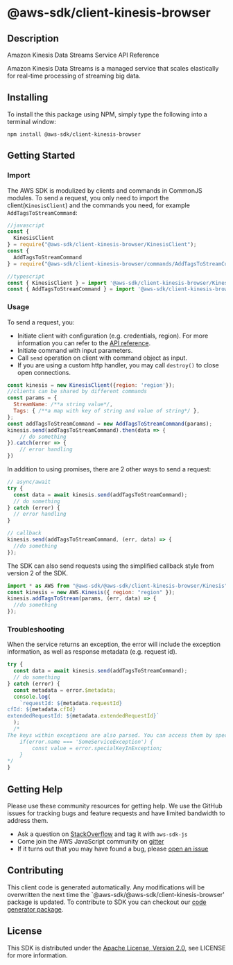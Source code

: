 # @aws-sdk/client-kinesis-browser

## Description

<fullname>Amazon Kinesis Data Streams Service API Reference</fullname> <p>Amazon Kinesis Data Streams is a managed service that scales elastically for real-time processing of streaming big data.</p>

## Installing

To install the this package using NPM, simply type the following into a terminal window:

```
npm install @aws-sdk/client-kinesis-browser
```

## Getting Started

### Import

The AWS SDK is modulized by clients and commands in CommonJS modules. To send a request, you only need to import the client(`KinesisClient`) and the commands you need, for example `AddTagsToStreamCommand`:

```javascript
//javascript
const {
  KinesisClient
} = require("@aws-sdk/client-kinesis-browser/KinesisClient");
const {
  AddTagsToStreamCommand
} = require("@aws-sdk/client-kinesis-browser/commands/AddTagsToStreamCommand");
```

```javascript
//typescript
const { KinesisClient } = import '@aws-sdk/client-kinesis-browser/KinesisClient';
const { AddTagsToStreamCommand } = import '@aws-sdk/client-kinesis-browser/commands/AddTagsToStreamCommand';
```

### Usage

To send a request, you:

- Initiate client with configuration (e.g. credentials, region). For more information you can refer to the [API reference][].
- Initiate command with input parameters.
- Call `send` operation on client with command object as input.
- If you are using a custom http handler, you may call `destroy()` to close open connections.

```javascript
const kinesis = new KinesisClient({region: 'region'});
//clients can be shared by different commands
const params = {
  StreamName: /**a string value*/,
  Tags: { /**a map with key of string and value of string*/ },
};
const addTagsToStreamCommand = new AddTagsToStreamCommand(params);
kinesis.send(addTagsToStreamCommand).then(data => {
    // do something
}).catch(error => {
    // error handling
})
```

In addition to using promises, there are 2 other ways to send a request:

```javascript
// async/await
try {
  const data = await kinesis.send(addTagsToStreamCommand);
  // do something
} catch (error) {
  // error handling
}
```

```javascript
// callback
kinesis.send(addTagsToStreamCommand, (err, data) => {
  //do something
});
```

The SDK can also send requests using the simplified callback style from version 2 of the SDK.

```javascript
import * as AWS from "@aws-sdk/@aws-sdk/client-kinesis-browser/Kinesis";
const kinesis = new AWS.Kinesis({ region: "region" });
kinesis.addTagsToStream(params, (err, data) => {
  //do something
});
```

### Troubleshooting

When the service returns an exception, the error will include the exception information, as well as response metadata (e.g. request id).

```javascript
try {
  const data = await kinesis.send(addTagsToStreamCommand);
  // do something
} catch (error) {
  const metadata = error.$metadata;
  console.log(
    `requestId: ${metadata.requestId}
cfId: ${metadata.cfId}
extendedRequestId: ${metadata.extendedRequestId}`
  );
  /*
The keys within exceptions are also parsed. You can access them by specifying exception names:
    if(error.name === 'SomeServiceException') {
        const value = error.specialKeyInException;
    }
*/
}
```

## Getting Help

Please use these community resources for getting help. We use the GitHub issues for tracking bugs and feature requests and have limited bandwidth to address them.

- Ask a question on [StackOverflow](https://stackoverflow.com/questions/tagged/aws-sdk-js) and tag it with `aws-sdk-js`
- Come join the AWS JavaScript community on [gitter](https://gitter.im/aws/aws-sdk-js-v3)
- If it turns out that you may have found a bug, please [open an issue](https://github.com/aws/aws-sdk-js-v3/issues)

## Contributing

This client code is generated automatically. Any modifications will be overwritten the next time the `@aws-sdk/@aws-sdk/client-kinesis-browser' package is updated. To contribute to SDK you can checkout our [code generator package][].

## License

This SDK is distributed under the
[Apache License, Version 2.0](http://www.apache.org/licenses/LICENSE-2.0),
see LICENSE for more information.

[code generator package]: https://github.com/aws/aws-sdk-js-v3/tree/master/packages/service-types-generator
[api reference]: https://docs.aws.amazon.com/AWSJavaScriptSDK/latest/
